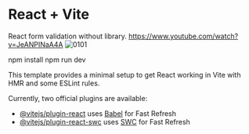 # React + Vite
React form validation without library. https://www.youtube.com/watch?v=JeANPINaA4A 
![0101](https://github.com/cegerxwin/React-Form-Validation/assets/31402706/07ee8954-be4c-4a38-b41f-e4c15483d21d)

npm install
npm run dev

This template provides a minimal setup to get React working in Vite with HMR and some ESLint rules.

Currently, two official plugins are available:

- [@vitejs/plugin-react](https://github.com/vitejs/vite-plugin-react/blob/main/packages/plugin-react/README.md) uses [Babel](https://babeljs.io/) for Fast Refresh
- [@vitejs/plugin-react-swc](https://github.com/vitejs/vite-plugin-react-swc) uses [SWC](https://swc.rs/) for Fast Refresh
